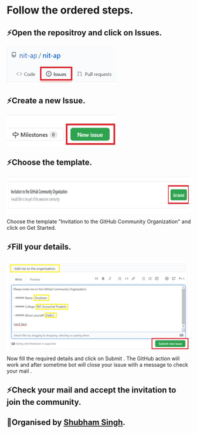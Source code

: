 # Follow the ordered steps.

## ⚡Open the repositroy and click on Issues.
<img align="center" width="300" src="join/Issues.jpg" />







## ⚡Create a new Issue.
<img align="center" width="300" src="join/newissues.jpg" />



## ⚡Choose the template.
<img align="center" height="100"  src="join/getstarted.jpg" />

Choose the template "Invitation to the GitHub Community Organization" and click on Get Started.

## ⚡Fill your details.
<img align="center" width="500" src="join/submit.jpg" />


Now fill the required details and click on Submit . 
The GitHub action will work and after sometime bot will close your issue with a message to check your mail .






## ⚡Check your mail and accept the invitation to join the community.




## 👋Organised by [Shubham Singh](https://github.com/suubh).
